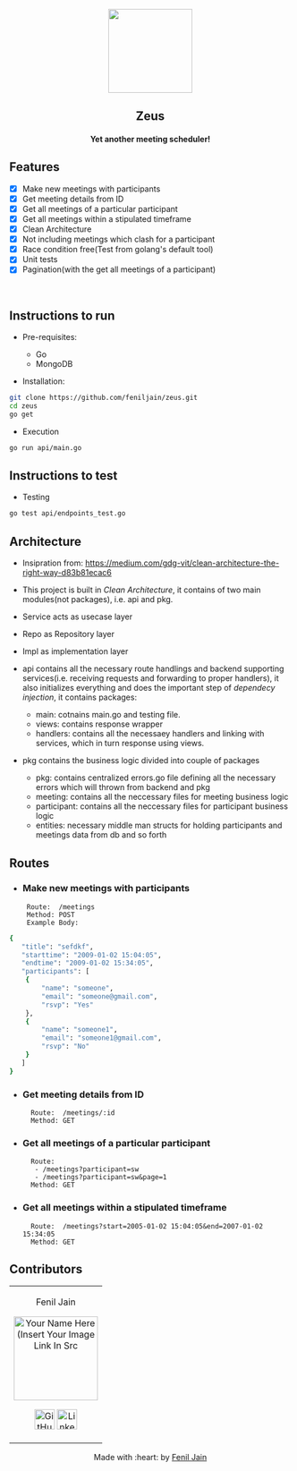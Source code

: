 <p align="center">
		<img src="https://user-images.githubusercontent.com/30529572/60032255-cd613600-96c3-11e9-891f-c2e69c3ce96e.png" width=150px />
		<h2 align="center"> Zeus </h2>
		<h4 align="center"> Yet another meeting scheduler! <h4>
		</p>

## Features
- [X]  Make new meetings with participants
- [X]  Get meeting details from ID
- [X]  Get all meetings of a particular participant
- [X]  Get all meetings within a stipulated timeframe
- [X]  Clean Architecture
- [X]  Not including meetings which clash for a participant
- [X]  Race condition free(Test from golang's default tool)
- [X]  Unit tests
- [X]  Pagination(with the get all meetings of a participant)

<br>


## Instructions to run

* Pre-requisites:
	- Go
	- MongoDB

* Installation:
```bash
git clone https://github.com/feniljain/zeus.git
cd zeus
go get
```

* Execution

```bash
go run api/main.go
```

## Instructions to test

* Testing
```bash
go test api/endpoints_test.go
```

## Architecture
- Insipration from: https://medium.com/gdg-vit/clean-architecture-the-right-way-d83b81ecac6

- This project is built in *Clean Architecture*, it contains of two main modules(not packages), i.e. api and pkg.

- Service acts as usecase layer

- Repo as Repository layer

- Impl as implementation layer

- api contains all the necessary route handlings and backend supporting services(i.e. receiving requests and forwarding to proper handlers), it also initializes everything and does the important step of *dependecy injection*, it contains packages:
	- main: cotnains main.go and testing file.
	- views: contains response wrapper
	- handlers: contains all the necessaey handlers and linking with services, which in turn response using views.
- pkg contains the business logic divided into couple of packages
	- pkg: contains centralized errors.go file defining all the necessary errors which will thrown from backend and pkg
	- meeting: contains all the neccessary files for meeting business logic
	- participant: contains all the neccessary files for participant business logic
	- entities: necessary middle man structs for holding participants and meetings data from db and so forth

## Routes
-  ### Make new meetings with participants
		Route:  /meetings
		Method: POST
		Example Body:
```bash
{
   "title": "sefdkf",
   "starttime": "2009-01-02 15:04:05",
   "endtime": "2009-01-02 15:34:05",
   "participants": [
	{
		"name": "someone",
		"email": "someone@gmail.com",
		"rsvp": "Yes"
	},
	{
		"name": "someone1",
		"email": "someone1@gmail.com",
		"rsvp": "No"
	}
   ]
}
```
- ###  Get meeting details from ID
		Route:  /meetings/:id
		Method: GET
- ###  Get all meetings of a particular participant
		Route:
		 - /meetings?participant=sw
		 - /meetings?participant=sw&page=1
		Method: GET
- ###  Get all meetings within a stipulated timeframe
		Route:  /meetings?start=2005-01-02 15:04:05&end=2007-01-02 15:34:05
		Method: GET

## Contributors

<table>
<tr align="center">


<td>

Fenil Jain

<p align="center">
<img src = "https://avatars2.githubusercontent.com/u/49019259?s=460&u=231aa9f5647e68a27939c49eb7e56cfc6412db3b&v=4" width="150" height="150" alt="Your Name Here (Insert Your Image Link In Src">
</p>
<p align="center">
<a href = "https://github.com/feniljain"><img src = "http://www.iconninja.com/files/241/825/211/round-collaboration-social-github-code-circle-network-icon.svg" width="36" height = "36" alt="GitHub"/></a>
<a href = "https://www.linkedin.com/in/fenil-jain-b3711117b">
<img src = "http://www.iconninja.com/files/863/607/751/network-linkedin-social-connection-circular-circle-media-icon.svg" width="36" height="36" alt="LinkedIn"/>
</a>
</p>
</td>

</tr>
  </table>

<p align="center">
	Made with :heart: by <a href="https://github.com/feniljain">Fenil Jain</a>
</p>

